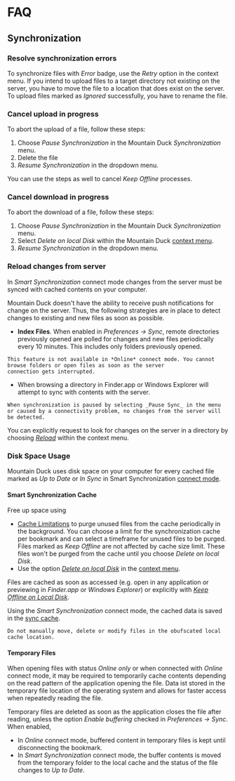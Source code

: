 FAQ
====

## Synchronization

### Resolve synchronization errors
To synchronize files with *Error* badge, use the *Retry* option in the context menu.
If you intend to upload files to a target directory not existing on the server, you have to move the file to a location that does exist on the server.
To upload files marked as *Ignored* successfully, you have to rename the file.

### Cancel upload in progress
To abort the upload of a file, follow these steps:
1. Choose *Pause Synchronization* in the Mountain Duck _Synchronization_ menu.
2. Delete the file
3. *Resume Synchronization* in the dropdown menu.

You can use the steps as well to cancel *Keep Offline* processes.

### Cancel download in progress
To abort the download of a file, follow these steps:
1. Choose *Pause Synchronization* in the Mountain Duck _Synchronization_ menu.
2. Select *Delete on local Disk* within the Mountain Duck [context menu](interface.md#context-menu-in-finder-and-windows-file-explorer).
3. *Resume Synchronization* in the dropdown menu.


### Reload changes from server
In _Smart Synchronization_ connect mode changes from the server must be synced with cached contents on your computer.

Mountain Duck doesn't have the ability to receive push notifications for change on the server. Thus, the following strategies 
are in place to detect changes to existing and new files as soon as possible.
* **Index Files**. When enabled in _Preferences → Sync_, remote directories previously opened are polled for changes and new files periodically every 10 minutes. This includes only folders previously opened.
```{warn}
This feature is not available in *Online* connect mode. You cannot browse folders or open files as soon as the server 
connection gets interrupted.
```
* When browsing a directory in Finder.app or Windows Explorer will attempt to sync with contents with the server.

```{warning}
When synchronization is paused by selecting _Pause Sync_ in the menu or caused by a connectivity problem, no changes from the server will be detected.
```
You can explicitly request to look for changes on the server in a directory by choosing [*Reload*](interface.md#reload) within the context menu.

### Disk Space Usage
Mountain Duck uses disk space on your computer for every cached file marked as _Up to Date_ or _In Sync_ in Smart Synchronization [connect mode](sync/index.md). 

#### Smart Synchronization Cache
Free up space using
* [Cache Limitations](../preferences.md#cache-limitations) to purge unused files from the cache periodically in the background. You can choose a limit for the synchronization cache per bookmark and can select a timeframe for unused files to be purged. Files marked as *Keep Offline* are not affected by cache size limit. These files won't be purged from the cache until you choose *Delete on local Disk*.
* Use the option *[Delete on local Disk](sync/index.md#delete-on-local-disk)* in the [context menu](interface.md#context-menu-in-finder-and-windows-file-explorer).

Files are cached as soon as accessed (e.g. open in any application or previewing in _Finder.app_ or _Windows Explorer_) or 
explicitly with [*Keep Offline on Local Disk*](sync/index.md#keep-offline).

Using the *Smart Synchronization* connect mode, the cached data is saved in the [sync cache](preferences.md#cache-location). 

```{warning}
Do not manually move, delete or modify files in the obufscated local cache location.
```

#### Temporary Files
When opening files with status _Online only_ or when connected with _Online_ connect mode, it may be required to temporarily cache contents depending on the read pattern of the application opening the file. Data ist stored in the temporary file location of the operating system and allows for faster access when repeatedly reading the file.

Temporary files are deleted as soon as the application closes the file after reading, unless the option _Enable buffering_ checked in _Preferences → Sync_. When enabled,
* In _Online_ connect mode, buffered content in temporary files is kept until disconnecting the bookmark.
* In _Smart Synchronization_ connect mode, the buffer contents is moved from the temporary folder to the local cache and the status of the file changes to _Up to Date_.
